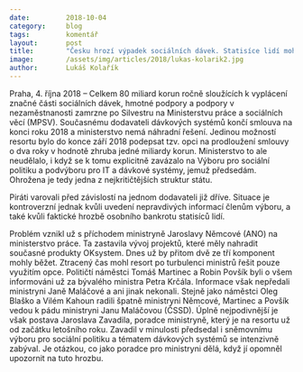 ```yaml
---
date:         2018-10-04
category:     blog
tags:         komentář
layout:       post
title:        "Česku hrozí výpadek sociálních dávek. Statisíce lidí mohou skončit bez peněz"
image:        /assets/img/articles/2018/lukas-kolarik2.jpg
author:       Lukáš Kolařík
---
```


Praha, 4. října 2018 – Celkem 80 miliard korun ročně sloužících k vyplácení značné části sociálních dávek, hmotné podpory a podpory v nezaměstnanosti zamrzne po Silvestru na Ministerstvu práce a sociálních věcí (MPSV). Současnému dodavateli dávkových systémů končí smlouva na konci roku 2018 a ministerstvo nemá náhradní řešení. Jedinou možností resortu bylo do konce září 2018 podepsat tzv. opci na prodloužení smlouvy o dva roky v hodnotě zhruba jedné miliardy korun. Ministerstvo to ale neudělalo, i když se k tomu explicitně zavázalo na Výboru pro sociální politiku a podvýboru pro IT a dávkové systémy, jemuž předsedám. Ohrožena je tedy jedna z nejkritičtějších struktur státu. 

Piráti varovali před závislostí na jednom dodavateli již dříve. Situace je kontroverzní jednak kvůli uvedení nepravdivých informací členům výboru, a také kvůli faktické hrozbě osobního bankrotu statisíců lidí.

Problém vznikl už s příchodem ministryně Jaroslavy Němcové (ANO) na ministerstvo práce. Ta zastavila vývoj projektů, které měly nahradit současné produkty OKsystem. Dnes už by přitom dvě ze tří komponent mohly běžet. Ztracený čas mohl resort po turbulenci ministrů řešit pouze využitím opce. Političtí náměstci Tomáš Martinec a Robin Povšík byli o všem informováni už za bývalého ministra Petra Krčála. Informace však nepředali ministryni Janě Maláčové a ani jinak nekonali. Stejně jako náměstci Oleg Blaško a Vilém Kahoun radili špatně ministryni Němcové, Martinec a Povšík vedou k pádu ministryni Janu Maláčovou (ČSSD). Úplně nejpodivnější je však postava Jaroslava Zavadila, poradce ministryně, který je na resortu už od začátku letošního roku. Zavadil v minulosti předsedal i sněmovnímu výboru pro sociální politiku a tématem dávkových systémů se intenzivně zabýval. Je otázkou, co jako poradce pro ministryni dělá, když jí opomněl upozornit na tuto hrozbu. 
